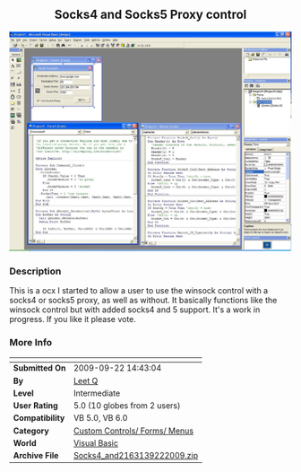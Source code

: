 ﻿<div align="center">

## Socks4 and Socks5 Proxy control

<img src="PIC20099221616268000.JPG">
</div>

### Description

This is a ocx I started to allow a user to use the winsock control with a socks4 or socks5 proxy, as well as without. It basically functions like the winsock control but with added socks4 and 5 support. It's a work in progress. If you like it please vote.
 
### More Info
 


<span>             |<span>
---                |---
**Submitted On**   |2009-09-22 14:43:04
**By**             |[Leet Q](https://github.com/Planet-Source-Code/PSCIndex/blob/master/ByAuthor/leet-q.md)
**Level**          |Intermediate
**User Rating**    |5.0 (10 globes from 2 users)
**Compatibility**  |VB 5\.0, VB 6\.0
**Category**       |[Custom Controls/ Forms/  Menus](https://github.com/Planet-Source-Code/PSCIndex/blob/master/ByCategory/custom-controls-forms-menus__1-4.md)
**World**          |[Visual Basic](https://github.com/Planet-Source-Code/PSCIndex/blob/master/ByWorld/visual-basic.md)
**Archive File**   |[Socks4\_and2163139222009\.zip](https://github.com/Planet-Source-Code/leet-q-socks4-and-socks5-proxy-control__1-72481/archive/master.zip)









